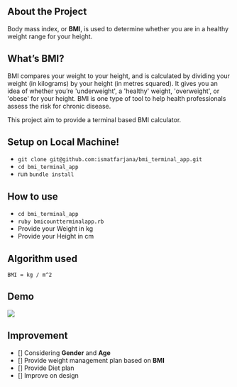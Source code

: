 ## About the Project

Body mass index, or **BMI**, is used to determine whether you are in a healthy weight range for your height.

## What’s BMI?

BMI compares your weight to your height, and is calculated by dividing your weight (in kilograms) by your height (in metres squared). It gives you an idea of whether you’re 'underweight', a 'healthy' weight, 'overweight', or 'obese' for your height. BMI is one type of tool to help health professionals assess the risk for chronic disease.

This project aim to provide a terminal based BMI calculator.

## Setup on Local Machine!

- `git clone git@github.com:ismatfarjana/bmi_terminal_app.git`
- `cd bmi_terminal_app`
- run `bundle install`

## How to use

- `cd bmi_terminal_app`
- `ruby bmicountterminalapp.rb`
- Provide your Weight in kg
- Provide your Height in cm

## Algorithm used

``` BMI = kg / m^2 ```

## Demo

![](bmi_demo.gif)

## Improvement

- [] Considering **Gender** and **Age**
- [] Provide weight management plan based on **BMI**
- [] Provide Diet plan
- [] Improve on design
